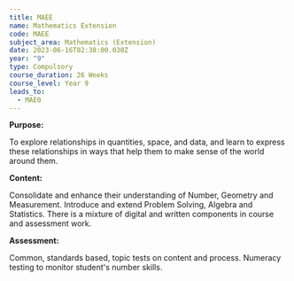 ```yaml
---
title: MAEE
name: Mathematics Extension
code: MAEE
subject_area: Mathematics (Extension)
date: 2023-06-16T02:38:00.030Z
year: "9"
type: Compulsory
course_duration: 26 Weeks
course_level: Year 9
leads_to:
  - MAE0
---
```

**Purpose:**

To explore relationships in quantities, space, and data, and learn to express these relationships in ways that help them to make sense of the world around them.

**Content:**

Consolidate and enhance their understanding of Number, Geometry and Measurement. Introduce and extend Problem Solving, Algebra and Statistics. There is a mixture of digital and written components in course and assessment work.

**Assessment:**

Common, standards based, topic tests on content and process. Numeracy testing to monitor student's number skills.